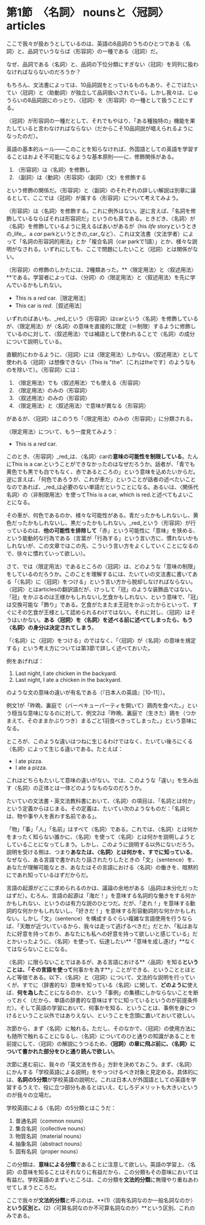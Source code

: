 # 第1節　〈名詞〉 nounsと〈冠詞〉 articles
ここで我々が扱おうとしているのは、英語の8品詞のうちのひとつである〈名詞〉と、品詞でいうならば〈形容詞〉の一種である〈冠詞〉だ。

なぜ、品詞である〈名詞〉と、品詞の下位分類にすぎない〈冠詞〉を同列に扱わなければならないのだろうか？

もちろん、文法書によっては、10品詞説をとっているものもあり、そこではたいてい〈冠詞〉と〈助動詞〉が独立して品詞扱いされている。しかし我々は、じゅうらいの8品詞説にのっとり、〈冠詞〉を〈形容詞〉の一種として扱うことにする。

〈冠詞〉が形容詞の一種だとして、それでもやはり、「ある種独特の」機能を果たしていると言わなければならない（だからこそ10品詞説が唱えられるようになったのだ）。

英語の基本的ルール――このことを知らなければ、外国語としての英語を学習することはおよそ不可能になるような基本原則――に、修飾関係がある。

1. 〈形容詞〉は〈名詞〉を修飾し
2. 〈副詞〉は〈動詞〉〈形容詞〉〈副詞〉〈文〉を修飾する

という修飾の関係だ。〈形容詞〉と〈副詞〉のそれぞれの詳しい解説は別章に譲るとして、ここでは〈冠詞〉が属する〈形容詞〉について考えてみよう。

〈形容詞〉は〈名詞〉を修飾する。これに例外はない。逆に言えば、「名詞を修飾しているならばそれは形容詞だ」というのも真である。ときどき、〈名詞〉が〈名詞〉を修飾しているように見えるばあいがあるが（his _life_ storyというときの_life_、a _car_ parkというときの_car_など）、これは文法書（文法学者）によって「名詞の形容詞的用法」とか「複合名詞（car parkで1語）」とか、様々な説明がなされる。いずれにしても、ここで問題にしたいこと（冠詞）とは関係がない。

〈形容詞〉の修飾のしかたには、2種類あった。**〈限定用法〉と〈叙述用法〉**である。学習者によっては、〈分詞〉の〈限定用法〉と〈叙述用法〉を先に学んでいるかもしれない。

- This is a _red_ car.［限定用法］
- This car is _red_.［叙述用法］

いずれのばあいも、_red_という〈形容詞〉はcarという〈名詞〉を修飾しているが、〈限定用法〉が〈名詞〉の意味を直接的に限定（＝制限）するように修飾しているのに対して、〈叙述用法〉では補語として使われることで〈名詞〉の成分について説明している。

直観的にわかるように、〈冠詞〉には〈限定用法〉しかない。〈叙述用法〉として使われる〈冠詞〉は想像できない（This is "the".〔これはtheです〕のようなものを除いて）。〈形容詞〉には：

1. 〈限定用法〉でも〈叙述用法〉でも使える〈形容詞〉
2. 〈限定用法〉のみの〈形容詞〉
3. 〈叙述用法〉のみの〈形容詞〉
4. 〈限定用法〉と〈叙述用法〉で意味が異なる〈形容詞〉

があるが、〈冠詞〉はこのうち「〈限定用法〉のみの〈形容詞〉」に分類される。

〈限定用法〉について、もう一度見てみよう：

- This is a _red_ car.

このとき、〈形容詞〉_red_は、〈名詞〉carの**意味の可能性を制限している**。たんにThis is a car.ということができなかったのはなぜだろうか。話者が、「青でも黄色でも黒でも白でもなく、赤であるところの」という意味を込めたいからだ。逆に言えば、「何色であろうが、これが車だ」ということが話者の述べたいことなのであれば、_red_は必要のない単語だということになる。あるいは、〈関係代名詞〉の〈非制限用法〉を使ってThis is a car, which is red.と述べてもよいことになる。

その車が、何色であるのか、様々な可能性がある。青だったかもしれないし、黄色だったかもしれないし、黒だったかもしれない。_red_という〈形容詞〉が行っているのは、**他の可能性を排除して**「赤」という可能性に「意味」を狭める、という能動的な行為である（言葉が「行為する」という言い方に、慣れないかもしれないが、この文章ではこの先、こういう言い方をよくしていくことになるので、徐々に慣れていって欲しい）。

さて、では〈限定用法〉であるところの〈冠詞〉は、どのような「意味の制限」をしているのだろうか。このことを理解するには、たいていの文法書に書いてある「〈名詞〉に〈冠詞〉をつける」という言い方から脱却しなければならない。〈冠詞〉とはarticlesの翻訳語だが、けっして「冠」のような装飾品ではない。「冠」をかぶるのは王様かもしれないし乞食かもしれない、という意味で、「冠」は交換可能な「飾り」である。乞食がたまたま王冠をかぶったからといって、すぐにその乞食が王様として認められるわけではない。それに対し、〈冠詞〉はそうはいかない。**ある〈冠詞〉を〈名詞〉を述べる前に述べてしまったら、もう〈名詞〉の身分は決定されてしまう**。

「〈名詞〉に〈冠詞〉をつける」のではなく、「〈冠詞〉が〈名詞〉の意味を規定する」という考え方については第3節で詳しく述べておいた。

例をあげれば：

1. Last night, I ate chicken in the backyard.
2. Last night, I ate a chicken in the backyard.

のような文の意味の違いが有名である（『日本人の英語』［10-11］）。

例文1が「昨晩、裏庭で（バーベキューパーティを開いて）鶏肉を食べた。」という穏当な意味になるのに対して、例文2は「昨晩、裏庭で（生きた）鶏を（つかまえて、そのままかぶりつき）まるごと1羽食べきってしまった。」という意味になる。

ところが、このような違いはつねに生じるわけではなく、たいてい後ろにくる〈名詞〉によって生じる違いである。たとえば：

- I ate pizza.
- I ate a pizza.

これはどちらもたいして意味の違いがない。では、このような「違い」を生み出す〈名詞〉の正体とは一体どのようなものなのだろうか。

たいていの文法書・英文法教科書において、〈名詞〉の項目は、「名詞とは何か」という定義からはじまる。その定義は、たいてい次のようなものだ：「名詞とは、物や事や人を表わす名前である」。

「物」「事」「人」「名前」はすべて〈名詞〉である。これでは、〈名詞〉とは何かをまったく知らない誰かに、〈名詞〉を使って〈名詞〉とは何かを説明しようとしていることになってしまう。しかし、このように説明する以外にないだろう。説明を受ける側は、つまり**あなたは、〈名詞〉とは何かを、すでに知っている**。なぜなら、ある言語で書かれたり話されたりしたときの「文」（sentence）を、あなたが理解可能なとき、あなたはその言語における〈名詞〉の働きを、暗黙的にであれ知っているはずだからだ。

言語の起源がどこに求められるのかは、議論の余地がある（品詞は未分化だったはずだ）。むろん、言語の起源は「海だ！」を意味する名詞的な働きをする何かかもしれない、というのは有力な説のひとつだ。だが、「走れ！」を意味する動詞的な何かかもしれないし、「好きだ！」を意味する形容動詞的な何かかもしれない。しかし「文」（sentence）を構成するぐらい複雑な言語使用を行うならば、「天敵が近づいているから、我々は走って逃げるべきだ」だとか、「私はあなたに好意を持っており、あなたにも私への好意を持って欲しいと感じている」だとかいったように、〈名詞〉を使って、伝達したい**「意味を成し遂げ」**なくてはならないことになる。

〈名詞〉に限らないことではあるが、ある言語における**〈品詞〉を知る**ということは、「その言語を使って**何事かを為す**」ことができる、ということとほとんど等価である。以下、〈名詞〉と〈冠詞〉について、文法的な説明を行っていくが、すでに（辞書的な）意味を知っている〈名詞〉に関して、**どのように**使えば、**何を為した**ことになるのか、という「事例」の集積にしかならないことを断っておく（だから、単語の辞書的な意味はすでに知っているというのが前提条件だ）。そして英語の学習において、何事かを知る、ということは、事例を身につけるということ以外ではありえない、ということを念頭に置いておいて欲しい。

次節から、まず〈名詞〉に触れる。ただし、そのなかで、〈冠詞〉の使用方法にも随所で触れることになるし、〈名詞〉についてのひと通りの知識があることを前提にして、〈冠詞〉の解説にうつるため、**〈冠詞〉の章に飛ぶ前に、〈名詞〉について書かれた部分をひと通り読んで欲しい**。

次節に進む前に、我々の「英文法を作る」方針を決めておこう。まず、〈名詞〉にかんする「学校英語による説明」をやっつけるべき対象と見定める。具体的には、**名詞の5分類**が学校英語の説明だ。これは日本人が外国語としての英語を学習するうえで、役に立つ部分もあるとはいえ、むしろデメリットも大きいというのが我々の立場だ。

学校英語による〈名詞〉の5分類とはこうだ：

1. 普通名詞（common nouns）
2. 集合名詞（collective nouns）
3. 物質名詞（material nouns）
4. 抽象名詞（abstract nouns）
5. 固有名詞（proper nouns）

この分類は、**意味による分類**であることに注意して欲しい。英語の学習上、〈名詞〉の意味を知ることはそれなりに有益だから、この分類もその意味においては有益だ。学校英語のまずいところは、この分類を**文法的分類**に無理やり重ねあわせてしまうところだ。

ここで我々が**文法的分類**と呼ぶのは、**(1)〈固有名詞なのか一般名詞なのか〉**という区別と、**(2)〈可算名詞なのか不可算名詞なのか〉**という区別、これのみである。

